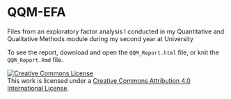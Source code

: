 # QQM-EFA
Files from an exploratory factor analysis I conducted in my Quantitative and Qualitative Methods module during my second year at University

To see the report, download and open the `QQM_Report.html` file, or knit the `QQM_Report.Rmd` file.

<a rel="license" href="http://creativecommons.org/licenses/by/4.0/"><img alt="Creative Commons License" style="border-width:0" src="https://i.creativecommons.org/l/by/4.0/88x31.png" /></a><br />This work is licensed under a <a rel="license" href="http://creativecommons.org/licenses/by/4.0/">Creative Commons Attribution 4.0 International License</a>.

